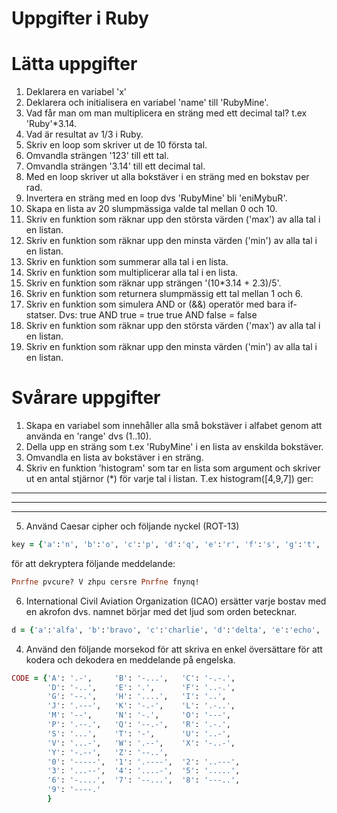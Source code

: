 # Uppgifter i Ruby

# Lätta uppgifter

1. Deklarera en variabel 'x'
2. Deklarera och initialisera en variabel 'name' till 'RubyMine'.
3. Vad får man om man multiplicera en sträng med ett decimal tal?
     t.ex 'Ruby'*3.14.
4. Vad är resultat av 1/3 i Ruby.
5. Skriv en loop som skriver ut de 10 första tal.
6. Omvandla strängen '123' till ett tal.
7. Omvandla strängen '3.14' till ett decimal tal.
8. Med en loop skriver ut alla bokstäver i en sträng med en bokstav per rad.
9. Invertera en sträng med en loop dvs 'RubyMine' bli 'eniMybuR'.
10. Skapa en lista av 20 slumpmässiga valde tal mellan 0 och 10.
11. Skriv en funktion som räknar upp den största värden ('max') av alla tal i en listan.
12. Skriv en funktion som räknar upp den minsta värden ('min') av alla tal i en listan.
13. Skriv en funktion som summerar alla tal i en lista.
14. Skriv en funktion som multiplicerar alla tal i en lista.
15. Skriv en funktion som räknar upp strängen '(10*3.14 + 2.3)/5'.
16. Skriv en funktion som returnera slumpmässig ett tal mellan 1 och 6.
17. Skriv en funktion som simulera AND or (&&) operatör med bara if-statser. 
       Dvs: true AND true  = true
            true AND false = false
18. Skriv en funktion som räknar upp den största värden ('max') av alla tal i en listan.
19. Skriv en funktion som räknar upp den minsta värden ('min') av alla tal i en listan.


# Svårare uppgifter

1. Skapa en variabel som innehåller alla små bokstäver i alfabet genom att använda en 'range' dvs (1..10).
2. Della upp en sträng som t.ex 'RubyMine' i en lista av enskilda bokstäver.
3. Omvandla en lista av bokstäver i en sträng.
4. Skriv en funktion 'histogram' som tar en lista som argument och skriver ut en antal stjärnor (*) för varje tal i listan. T.ex histogram([4,9,7]) ger:
****
*********
******* 
5. Använd Caesar cipher och följande nyckel (ROT-13)
```Ruby
key = {'a':'n', 'b':'o', 'c':'p', 'd':'q', 'e':'r', 'f':'s', 'g':'t', 'h':'u', 'i':'v', 'j':'w', 'k':'x', 'l':'y', 'm':'z', 'n':'a', 'o':'b', 'p':'c', 'q':'d', 'r':'e', 's':'f', 't':'g', 'u':'h', 'v':'i', 'w':'j', 'x':'k','y':'l', 'z':'m', 'A':'N', 'B':'O', 'C':'P', 'D':'Q', 'E':'R', 'F':'S', 'G':'T', 'H':'U', 'I':'V', 'J':'W', 'K':'X', 'L':'Y', 'M':'Z', 'N':'A', 'O':'B', 'P':'C', 'Q':'D', 'R':'E', 'S':'F', 'T':'G', 'U':'H', 'V':'I', 'W':'J', 'X':'K', 'Y':'L', 'Z':'M'}
```
för att dekryptera följande meddelande:
```Ruby
Pnrfne pvcure? V zhpu cersre Pnrfne fnynq!
```
6. International Civil Aviation Organization (ICAO) ersätter varje bostav med en akrofon dvs. namnet börjar med det ljud som orden betecknar.

```Ruby
d = {'a':'alfa', 'b':'bravo', 'c':'charlie', 'd':'delta', 'e':'echo', 'f':'foxtrot','g':'golf', 'h':'hotel', 'i':'india', 'j':'juliett', 'k':'kilo', 'l':'lima','m':'mike', 'n':'november', 'o':'oscar', 'p':'papa', 'q':'quebec', 'r':'romeo','s':'sierra', 't':'tango', 'u':'uniform', 'v':'victor', 'w':'whiskey', 'x':'x-ray', 'y':'yankee', 'z':'zulu'}
```


4. Använd den följande morsekod för att skriva en enkel översättare för att kodera och dekodera en meddelande på engelska.
```Ruby
CODE = {'A': '.-',     'B': '-...',   'C': '-.-.', 
        'D': '-..',    'E': '.',      'F': '..-.',
        'G': '--.',    'H': '....',   'I': '..',
        'J': '.---',   'K': '-.-',    'L': '.-..',
        'M': '--',     'N': '-.',     'O': '---',
        'P': '.--.',   'Q': '--.-',   'R': '.-.',
     	'S': '...',    'T': '-',      'U': '..-',
        'V': '...-',   'W': '.--',    'X': '-..-',
        'Y': '-.--',   'Z': '--..',
        '0': '-----',  '1': '.----',  '2': '..---',
        '3': '...--',  '4': '....-',  '5': '.....',
        '6': '-....',  '7': '--...',  '8': '---..',
        '9': '----.' 
        }
```


